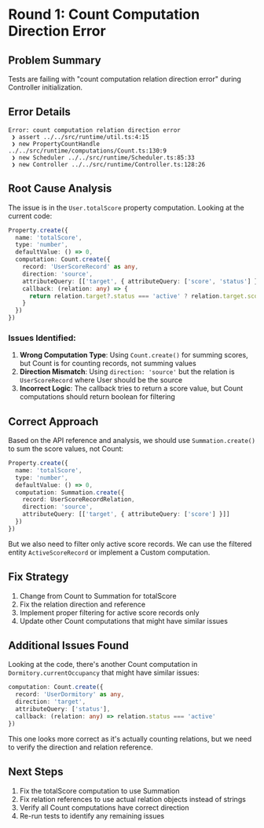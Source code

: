 # Round 1: Count Computation Direction Error

## Problem Summary
Tests are failing with "count computation relation direction error" during Controller initialization.

## Error Details
```
Error: count computation relation direction error
 ❯ assert ../../src/runtime/util.ts:4:15
 ❯ new PropertyCountHandle ../../src/runtime/computations/Count.ts:130:9
 ❯ new Scheduler ../../src/runtime/Scheduler.ts:85:33
 ❯ new Controller ../../src/runtime/Controller.ts:128:26
```

## Root Cause Analysis
The issue is in the `User.totalScore` property computation. Looking at the current code:

```typescript
Property.create({ 
  name: 'totalScore', 
  type: 'number',
  defaultValue: () => 0,
  computation: Count.create({
    record: 'UserScoreRecord' as any,
    direction: 'source',
    attributeQuery: [['target', { attributeQuery: ['score', 'status'] }]],
    callback: (relation: any) => {
      return relation.target?.status === 'active' ? relation.target.score : 0;
    }
  })
})
```

### Issues Identified:
1. **Wrong Computation Type**: Using `Count.create()` for summing scores, but Count is for counting records, not summing values
2. **Direction Mismatch**: Using `direction: 'source'` but the relation is `UserScoreRecord` where User should be the source
3. **Incorrect Logic**: The callback tries to return a score value, but Count computations should return boolean for filtering

## Correct Approach
Based on the API reference and analysis, we should use `Summation.create()` to sum the score values, not Count:

```typescript
Property.create({ 
  name: 'totalScore', 
  type: 'number',
  defaultValue: () => 0,
  computation: Summation.create({
    record: UserScoreRecordRelation,
    direction: 'source',
    attributeQuery: [['target', { attributeQuery: ['score'] }]]
  })
})
```

But we also need to filter only active score records. We can use the filtered entity `ActiveScoreRecord` or implement a Custom computation.

## Fix Strategy
1. Change from Count to Summation for totalScore
2. Fix the relation direction and reference
3. Implement proper filtering for active score records only
4. Update other Count computations that might have similar issues

## Additional Issues Found
Looking at the code, there's another Count computation in `Dormitory.currentOccupancy` that might have similar issues:

```typescript
computation: Count.create({
  record: 'UserDormitory' as any,
  direction: 'target',
  attributeQuery: ['status'],
  callback: (relation: any) => relation.status === 'active'
})
```

This one looks more correct as it's actually counting relations, but we need to verify the direction and relation reference.

## Next Steps
1. Fix the totalScore computation to use Summation
2. Fix relation references to use actual relation objects instead of strings
3. Verify all Count computations have correct direction
4. Re-run tests to identify any remaining issues